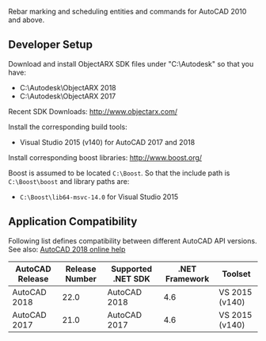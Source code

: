 Rebar marking and scheduling entities and commands for AutoCAD 2010 and above.

Developer Setup
---------------
Download and install ObjectARX SDK files under "C:\Autodesk" so that you have:
* C:\Autodesk\ObjectARX 2018
* C:\Autodesk\ObjectARX 2017

Recent SDK Downloads: http://www.objectarx.com/

Install the corresponding build tools:
* Visual Studio 2015 (v140) for AutoCAD 2017 and 2018

Install corresponding boost libraries: http://www.boost.org/

Boost is assumed to be located `C:\Boost`. So that the include path is `C:\Boost\boost` and library paths are:
* `C:\Boost\lib64-msvc-14.0` for Visual Studio 2015

Application Compatibility
-------------------------
Following list defines compatibility between different AutoCAD API versions. See also: [AutoCAD 2018 online help](https://knowledge.autodesk.com/search-result/caas/CloudHelp/cloudhelp/2018/ENU/AutoCAD-Customization/files/GUID-A6C680F2-DE2E-418A-A182-E4884073338A-htm.html)

| AutoCAD Release | Release Number | Supported .NET SDK       | .NET Framework | Toolset        |
|-----------------|----------------|--------------------------|----------------|----------------|
| AutoCAD 2018    | 22.0           | AutoCAD 2018             | 4.6            | VS 2015 (v140) |
| AutoCAD 2017    | 21.0           | AutoCAD 2017             | 4.6            | VS 2015 (v140) |
